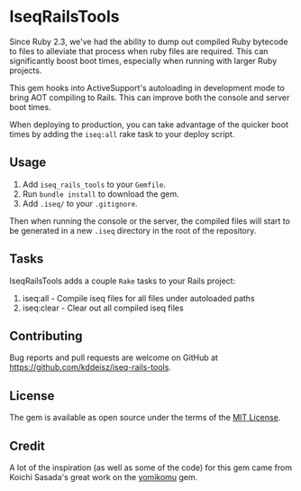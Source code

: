 # IseqRailsTools

Since Ruby 2.3, we've had the ability to dump out compiled Ruby bytecode to files to alleviate that process when ruby files are required. This can significantly boost boot times, especially when running with larger Ruby projects.

This gem hooks into ActiveSupport's autoloading in development mode to bring AOT compiling to Rails. This can improve both the console and server boot times.

When deploying to production, you can take advantage of the quicker boot times by adding the `iseq:all` rake task to your deploy script.

## Usage

1. Add `iseq_rails_tools` to your `Gemfile`.
2. Run `bundle install` to download the gem.
3. Add `.iseq/` to your `.gitignore`.

Then when running the console or the server, the compiled files will start to be generated in a new `.iseq` directory in the root of the repository.

## Tasks

IseqRailsTools adds a couple `Rake` tasks to your Rails project:

1. iseq:all - Compile iseq files for all files under autoloaded paths
2. iseq:clear - Clear out all compiled iseq files

## Contributing

Bug reports and pull requests are welcome on GitHub at https://github.com/kddeisz/iseq-rails-tools.

## License

The gem is available as open source under the terms of the [MIT License](http://opensource.org/licenses/MIT).

## Credit

A lot of the inspiration (as well as some of the code) for this gem came from Koichi Sasada's great work on the [yomikomu](https://github.com/ko1/yomikomu) gem.
